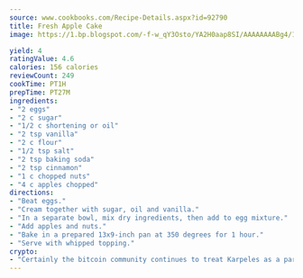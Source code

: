 ```yaml
---
source: www.cookbooks.com/Recipe-Details.aspx?id=92790
title: Fresh Apple Cake
image: https://1.bp.blogspot.com/-f-w_qY3Osto/YA2H0aap8SI/AAAAAAAABg4/17myAO5s9b8JksYvWDXpYkaDlcY0g6k_gCLcBGAsYHQ/s296/3.png

yield: 4
ratingValue: 4.6
calories: 156 calories
reviewCount: 249
cookTime: PT1H
prepTime: PT27M
ingredients:
- "2 eggs"
- "2 c sugar"
- "1/2 c shortening or oil"
- "2 tsp vanilla"
- "2 c flour"
- "1/2 tsp salt"
- "2 tsp baking soda"
- "2 tsp cinnamon"
- "1 c chopped nuts"
- "4 c apples chopped"
directions:
- "Beat eggs."
- "Cream together with sugar, oil and vanilla."
- "In a separate bowl, mix dry ingredients, then add to egg mixture."
- "Add apples and nuts."
- "Bake in a prepared 13x9-inch pan at 350 degrees for 1 hour."
- "Serve with whipped topping."
crypto:
- "Certainly the bitcoin community continues to treat Karpeles as a pariah."
---
```

